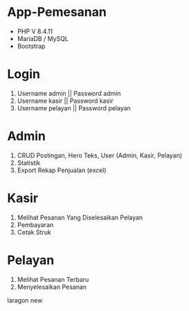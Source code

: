 # App-Pemesanan
- PHP V 8.4.11
- MariaDB / MySQL
- Bootstrap

# Login
1. Username admin || Password admin
2. Username kasir || Password kasir
3. Username pelayan || Password pelayan

# Admin 
1. CRUD Postingan, Hero Teks, User (Admin, Kasir, Pelayan)
2. Statistik 
3. Export Rekap Penjualan (excel)

# Kasir 
1. Melihat Pesanan Yang Diselesaikan Pelayan 
2. Pembayaran
3. Cetak Struk

# Pelayan 
1. Melihat Pesanan Terbaru
2. Menyelesaikan Pesanan 


laragon new